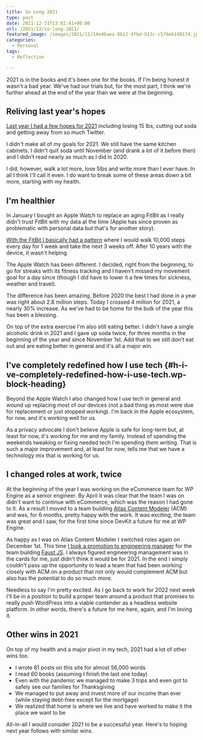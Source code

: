 ```yaml
---
title: So Long 2021
type: post
date: 2021-12-31T13:02:41+00:00
url: /2021/12/so-long-2021/
featured_image: /images/2021/11/14e46aea-8b12-4fbd-913c-c576e6140174.jpeg
categories:
  - Personal
tags:
  - Reflection

---
```

2021 is in the books and it's been one for the books. If I'm being honest it wasn't a bad year. We've had our trials but, for the most part, I think we're further ahead at the end of the year than we were at the beginning.
## Reliving last year's hopes

[Last year I had a few hopes for 2021][1] including losing 15 lbs, cutting out soda and getting away from so much Twitter.

I didn't make all of my goals for 2021. We still have the same kitchen cabinets. I didn't quit soda until November (and drank a lot of it before then) and I didn't read nearly as much as I did in 2020.

I did, however, walk a lot more, lose 5lbs and write more than I ever have. In all I think I'll call it even. I do want to break some of these areas down a bit more, starting with my health.

## I'm healthier

In January I bought an Apple Watch to replace an aging FitBit as I really didn't trust FitBit with my data at the time (Apple has since proven as problematic with personal data but that's for another story).

[With the FitBit I basically had a pattern][2] where I would walk 10,000 steps every day for 1 week and take the next 3 weeks off. After 10 years with the device, it wasn't helping.

The Apple Watch has been different. I decided, right from the beginning, to go for streaks with its fitness tracking and I haven't missed my movement goal for a day since (though I did have to lower it a few times for sickness, weather and travel).

The difference has been amazing. Before 2020 the best I had done in a year was right about 2.8 million steps. Today I crossed 4 million for 2021, a nearly 30% increase. As we've had to be home for the bulk of the year this has been a blessing.

On top of the extra exercise I'm also still eating better. I didn't have a single alcoholic drink in 2021 and I gave up soda twice, for three months in the beginning of the year and since November 1st. Add that to we still don't eat out and are eating better in general and it's all a major win.

## I've completely redefined how I use tech {#h-i-ve-completely-redefined-how-i-use-tech.wp-block-heading}

Beyond the Apple Watch I also changed how I use tech in general and wound up replacing most of our devices (not a bad thing as most were due for replacement or just stopped working). I'm back in the Apple ecosystem, for now, and it's working well for us.

As a privacy advocate I don't believe Apple is safe for long-term but, at least for now, it's working for me and my family. Instead of spending the weekends tweaking or fixing needed tech I'm spending them writing. That is such a major improvement and, at least for now, tells me that we have a technology mix that is working for us.

## I changed roles at work, twice

At the beginning of the year I was working on the eCommerce team for WP Engine as a senior engineer. By April it was clear that the team I was on didn't want to continue with eCommerce, which was the reason I had gone to it. As a result I moved to a team building [Atlas Content Modeler][3] (ACM) and was, for 6 months, pretty happy with the work. It was exciting, the team was great and I saw, for the first time since DevKit a future for me at WP Engine.

As happy as I was on Atlas Content Modeler I switched roles again on December 1st. This time [I took a promotion to engineering manager][4] for the team building [Faust JS][5]. I always figured engineering management was in the cards for me, just didn't think it would be for 2021. In the end I simply couldn't pass up the opportunity to lead a team that had been working closely with ACM on a product that not only would complement ACM but also has the potential to do so much more.

Needless to say I'm pretty excited. As I go back to work for 2022 next week I'll be in a position to build a proper team around a product that promises to really push WordPress into a viable contender as a headless website platform. In other words, there's a future for me here, again, and I'm loving it.

## Other wins in 2021

On top of my health and a major pivot in my tech, 2021 had a lot of other wins too.

<ul class="wp-block-list">
  <li>
    I wrote 81 posts on this site for almost 56,000 words
  </li>
  <li>
    I read 60 books (assuming I finish the last one today)
  </li>
  <li>
    Even with the pandemic we managed to make 3 trips and even got to safely see our families for Thanksgiving
  </li>
  <li>
    We managed to put away and invest more of our income than ever (while staying debt-free except for the mortgage)
  </li>
  <li>
    We realized that home is where we live and have worked to make it the place we want to be
  </li>
</ul>

All-in-all I would consider 2021 to be a successful year. Here's to hoping next year follows with similar wins.

 [1]: /2020/12/hindsight-is-always-2020/
 [2]: /2017/12/making-fitbit-work-for-me-how-fitbit-really-has-made-me-more-fit/
 [3]: https://wordpress.org/plugins/atlas-content-modeler/
 [4]: /2021/12/bye-bye-dev-work-and-hello-engineering-management/
 [5]: https://faustjs.org